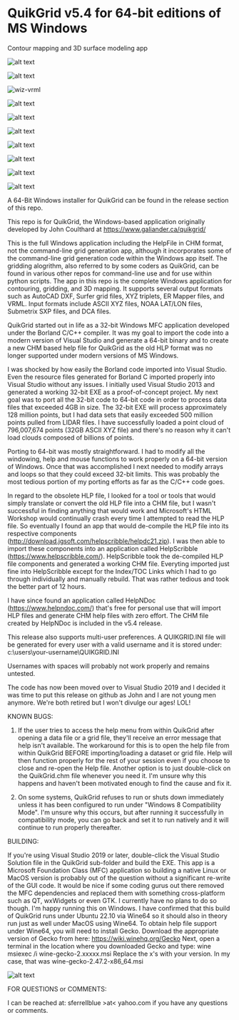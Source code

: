 # QuikGrid v5.4 for 64-bit editions of MS Windows
Contour mapping and 3D surface modeling app

![alt text](https://github.com/ferrellsl/QuikGrid/blob/main/Screenshots/Wiz1.png?raw=true)

![alt text](https://github.com/ferrellsl/QuikGrid/blob/main/Screenshots/Wiz2.png?raw=true)

![wiz-vrml](https://github.com/ferrellsl/QuikGrid/assets/5926287/295e3dae-e627-4603-8084-947a175ffa2a)

![alt text](https://github.com/ferrellsl/QuikGrid/blob/main/Screenshots/Wiz3.png?raw=true)

![alt text](https://github.com/ferrellsl/QuikGrid/blob/main/Screenshots/Wiz4.png?raw=true)

![alt text](https://github.com/ferrellsl/QuikGrid/blob/main/Screenshots/wiz5.png?raw=true)

![alt text](https://github.com/ferrellsl/QuikGrid/blob/main/Screenshots/wiz6.png?raw=true)

![alt text](https://github.com/ferrellsl/QuikGrid/blob/main/Screenshots/wiz7.png?raw=true)

![alt text](https://github.com/ferrellsl/QuikGrid/blob/main/Screenshots/wiz-5ft-gradient.png?raw=true)

![alt text](https://github.com/ferrellsl/QuikGrid/blob/main/Screenshots/DXF-contours.png?raw=true)

A 64-Bit Windows installer for QuikGrid can be found in the release section of this repo.

This repo is for QuikGrid, the Windows-based application originally developed by John Coulthard at https://www.galiander.ca/quikgrid/

This is the full Windows application including the HelpFile in CHM format, not the command-line grid generation app, although it incorporates some of the command-line grid generation code within the Windows app itself.  The gridding alogrithm, also referred to by some coders as QuikGrid, can be found in various other repos for command-line use and for use within python scripts.  The app in this repo is the complete Windows application for contouring, gridding, and 3D mapping.  It supports several output formats such as AutoCAD DXF, Surfer grid files, XYZ triplets, ER Mapper files, and VRML.  Input formats include ASCII XYZ files, NOAA LAT/LON files, Submetrix SXP files, and DCA files.

QuikGrid started out in life as a 32-bit Windows MFC application developed under the Borland C/C++ compiler.  It was my goal to import the code into a modern version of Visual Studio and generate a 64-bit binary and to create a new CHM based help file for QuikGrid as the old HLP format was no longer supported under modern versions of MS Windows.

I was shocked by how easily the Borland code imported into Visual Studio. Even the resource files generated for Borland C imported properly into Visual Studio without any issues.  I initially used Visual Studio 2013 and generated a working 32-bit EXE as a proof-of-concept project.  My next goal was to port all the 32-bit code to 64-bit code in order to process data files that exceeded 4GB in size.  The 32-bit EXE will process approximately 128 million points, but I had data sets that easily exceeded 500 million points pulled from LIDAR files.  I have successfully loaded a point cloud of 796,007,674 points (32GB ASCII XYZ file) and there's no reason why it can't load clouds composed of billions of points.

Porting to 64-bit was mostly straightforward.  I had to modify all the windowing, help and mouse functions to work properly on a 64-bit version of Windows.  Once that was accomplished I next needed to modify arrays and loops so that they could exceed 32-bit limits.  This was probably the most tedious portion of my porting efforts as far as the C/C++ code goes.  

In regard to the obsolete HLP file, I looked for a tool or tools that would simply translate or convert the old HLP file into a CHM file, but I wasn't successful in finding anything that would work and Microsoft's HTML Workshop would continually crash every time I attempted to read the HLP file.  So eventually I found an app that would de-compile the HLP file into its respective components (http://download.jgsoft.com/helpscribble/helpdc21.zip). I was then able to import these components into an application called HelpScribble (https://www.helpscribble.com/). HelpScribble took the de-compiled HLP file components and generated a working CHM file.  Everyting imported just fine into HelpScribble except for the Index/TOC Links which I had to go through individually and manually rebuild.  That was rather tedious and took the better part of 12 hours.

I have since found an application called HelpNDoc (https://www.helpndoc.com/) that's free for personal use that will import HLP files and generate CHM help files with zero effort. The CHM file created by HelpNDoc is included in the v5.4 release.

This release also supports multi-user preferences.  A QUIKGRID.INI file will be generated for every user with a valid username and it is stored under:
c:\users\your-username\QUIKGRID.INI

Usernames with spaces will probably not work properly and remains untested.

The code has now been moved over to Visual Studio 2019 and I decided it was time to put this release on github as John and I are not young men anymore.  We're both retired but I won't divulge our ages!  LOL!

KNOWN BUGS:  

1.  If the user tries to access the help menu from within QuikGrid after opening a data file or a grid file, they'll receive an error message that help isn't available.  The workaround for this is to open the help file from within QuikGrid BEFORE importing/loading a dataset or grid file.  Help will then function properly for the rest of your session even if you choose to close and re-open the Help file.  Another option is to just double-click on the QuikGrid.chm file whenever you need it.  I'm unsure why this happens and haven't been motivated enough to find the cause and fix it.

2.  On some systems, QuikGrid refuses to run or shuts down immediately unless it has been configured to run under "Windows 8 Compatibility Mode".  I'm unsure why this occurs, but after running it successfully in compatibility mode, you can go back and set it to run natively and it will continue to run properly thereafter.

BUILDING:

If you're using Visual Studio 2019 or later, double-click the Visual Studio Solution file in the QuikGrid sub-folder and build the EXE.  This app is a Microsoft Foundation Class (MFC) application so building a native Linux or MacOS version is probably out of the question without a significant re-write of the GUI code. It would be nice if some coding gurus out there removed the MFC dependencies and replaced them with something cross-platform such as QT, wxWidgets or even GTK.  I currently have no plans to do so though.  I'm happy running this on Windows. I have confirmed that this build of QuikGrid runs under Ubuntu 22.10 via Wine64 so it should also in theory run just as well under MacOS using Wine64.  To obtain help file support under Wine64, you will need to install Gecko.
Download the appropriate version of Gecko from here:  https://wiki.winehq.org/Gecko
Next, open a terminal in the location where you downloaded Gecko and type:  wine msiexec /i wine-gecko-2.xxxxx.msi
Replace the x's with your version.  In my case, that was wine-gecko-2.47.2-x86_64.msi


![alt text](https://github.com/ferrellsl/QuikGrid/blob/main/Screenshots/Quikgrid-Ubuntu.png?raw=true)



FOR QUESTIONS or COMMENTS:

I can be reached at: sferrellblue >at< yahoo.com if you have any questions or comments.





